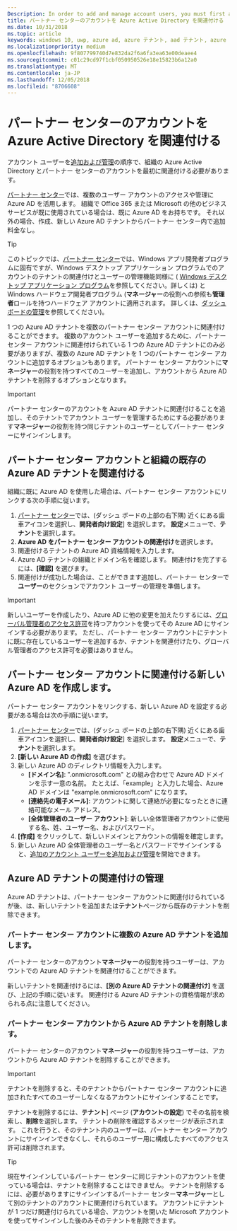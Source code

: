 ```yaml
---
Description: In order to add and manage account users, you must first associate your Partner Center account with your organization's Azure Active Directory.
title: パートナー センターのアカウントを Azure Active Directory を関連付ける
ms.date: 10/31/2018
ms.topic: article
keywords: windows 10, uwp, azure ad, azure テナント, aad テナント, azure ad テナント, テナント管理, テナント
ms.localizationpriority: medium
ms.openlocfilehash: 9f807799740d7e832da2f6a6fa3ea63e00deaee4
ms.sourcegitcommit: c01c29cd97f1cbf050950526e18e15823b6a12a0
ms.translationtype: MT
ms.contentlocale: ja-JP
ms.lasthandoff: 12/05/2018
ms.locfileid: "8706608"
---
```

# <a name="associate-azure-active-directory-with-your-partner-center-account"></a>パートナー センターのアカウントを Azure Active Directory を関連付ける

アカウント ユーザーを[追加および管理](add-users-groups-and-azure-ad-applications.md)の順序で、組織の Azure Active Directory とパートナー センターのアカウントを最初に関連付ける必要があります。 

[パートナー センター](https://partner.microsoft.com/dashboard)では、複数のユーザー アカウントのアクセスや管理に Azure AD を活用します。 組織で Office 365 または Microsoft の他のビジネス サービスが既に使用されている場合は、既に Azure AD をお持ちです。 それ以外の場合、作成、新しい Azure AD テナントからパートナー センター内で追加料金なし。

> [!TIP]
> このトピックでは、[パートナー センター](https://partner.microsoft.com/dashboard)では、Windows アプリ開発者プログラムに固有ですが、Windows デスクトップ アプリケーション プログラムでのアカウントのテナントの関連付けとユーザーの管理機能同様に ( [Windows デスクトップ アプリケーション プログラム](https://docs.microsoft.com/windows/desktop/appxpkg/windows-desktop-application-program#add-and-manage-account-users)を参照してください。詳しくは) と Windows ハードウェア開発者プログラム (**マネージャー**の役割への参照も**管理者**ロールを持つハードウェア アカウントに適用されます。 詳しくは、[ダッシュ ボードの管理](https://docs.microsoft.com/windows-hardware/drivers/dashboard/dashboard-administration)を参照してください)。

1 つの Azure AD テナントを複数のパートナー センター アカウントに関連付けることができます。 複数のアカウント ユーザーを追加するために、パートナー センター アカウントに関連付けられている 1 つの Azure AD テナントにのみ必要がありますが、複数の Azure AD テナントを 1 つのパートナー センター アカウントに追加するオプションもあります。 パートナー センター アカウントに**マネージャー**の役割を持つすべてのユーザーを追加し、アカウントから Azure AD テナントを削除するオプションとなります。

> [!IMPORTANT]
> パートナー センターのアカウントを Azure AD テナントに関連付けることを追加し、そのテナントでアカウント ユーザーを管理するためにする必要があります**マネージャー**の役割を持つ同じテナントのユーザーとしてパートナー センターにサインインします。


## <a name="associate-your-partner-center-account-with-your-organizations-existing-azure-ad-tenant"></a>パートナー センター アカウントと組織の既存の Azure AD テナントを関連付ける

組織に既に Azure AD を使用した場合は、パートナー センター アカウントにリンクする次の手順に従います。

1.  [パートナー センター](https://partner.microsoft.com/dashboard)では、(ダッシュ ボードの上部の右下隅) 近くにある歯車アイコンを選択し、**開発者向け設定**] を選択します。 **設定**メニューで、**テナント**を選択します。
2.  **Azure AD をパートナー センター アカウントの関連付け**を選択します。
3.  関連付けるテナントの Azure AD 資格情報を入力します。
4.  Azure AD テナントの組織とドメイン名を確認します。 関連付けを完了するには、**[確認]** を選びます。
5.  関連付けが成功した場合は、ことができます追加し、パートナー センターで**ユーザー**のセクションでアカウント ユーザーの管理を準備します。

> [!IMPORTANT]
> 新しいユーザーを作成したり、Azure AD に他の変更を加えたりするには、[グローバル管理者のアクセス許可](https://docs.microsoft.com/azure/active-directory/users-groups-roles/directory-assign-admin-roles)を持つアカウントを使ってその Azure AD にサインインする必要があります。 ただし、パートナー センター アカウントにテナントに既に存在しているユーザーを追加するか、テナントを関連付けたり、グローバル管理者のアクセス許可を必要はありません。


## <a name="create-a-brand-new-azure-ad-to-associate-with-your-partner-center-account"></a>パートナー センター アカウントに関連付ける新しい Azure AD を作成します。

パートナー センター アカウントをリンクする、新しい Azure AD を設定する必要がある場合は次の手順に従います。

1.  [パートナー センター](https://partner.microsoft.com/dashboard)では、(ダッシュ ボードの上部の右下隅) 近くにある歯車アイコンを選択し、**開発者向け設定**] を選択します。 **設定**メニューで、**テナント**を選択します。
2.  **[新しい Azure AD の作成]** を選びます。
3.  新しい Azure AD のディレクトリ情報を入力します。
    - **[ドメイン名]**: ".onmicrosoft.com" との組み合わせで Azure AD ドメインを示す一意の名前。 たとえば、「example」と入力した場合、Azure AD ドメインは "example.onmicrosoft.com" になります。
    - **[連絡先の電子メール]**: アカウントに関して連絡が必要になったときに連絡可能なメール アドレス。
    - **[全体管理者のユーザー アカウント]**: 新しい全体管理者アカウントに使用する名、姓、ユーザー名、およびパスワード。
4.  **[作成]** をクリックして、新しいドメインとアカウントの情報を確定します。
5.  新しい Azure AD 全体管理者のユーザー名とパスワードでサインインすると、[追加のアカウント ユーザーを追加および管理](add-users-groups-and-azure-ad-applications.md)を開始できます。


## <a name="manage-azure-ad-tenant-associations"></a>Azure AD テナントの関連付けの管理

Azure AD テナントは、パートナー センター アカウントに関連付けられているが後、は、新しいテナントを追加または**テナント**ページから既存のテナントを削除できます。


### <a name="add-multiple-azure-ad-tenants-to-your-partner-center-account"></a>パートナー センター アカウントに複数の Azure AD テナントを追加します。

パートナー センターのアカウント**マネージャー**の役割を持つユーザーは、アカウントでの Azure AD テナントを関連付けることができます。

新しいテナントを関連付けるには、**[別の Azure AD テナントの関連付け]** を選び、上記の手順に従います。 関連付ける Azure AD テナントの資格情報が求められる点に注意してください。


### <a name="remove-an-azure-ad-tenant-from-your-partner-center-account"></a>パートナー センター アカウントから Azure AD テナントを削除します。

パートナー センターのアカウント**マネージャー**の役割を持つユーザーは、アカウントから Azure AD テナントを削除することができます。

> [!IMPORTANT]
> テナントを削除すると、そのテナントからパートナー センター アカウントに追加されたすべてのユーザーしなくなるアカウントにサインインすることです。 

テナントを削除するには、**テナント**] ページ (**アカウントの設定**) でその名前を検索し、**削除**を選択します。 テナントの削除を確認するメッセージが表示されます。 これを行うと、そのテナント内のユーザーは、パートナー センター アカウントにサインインできなくし、それらのユーザー用に構成したすべてのアクセス許可は削除されます。

> [!TIP]
> 現在サインインしているパートナー センターに同じテナントのアカウントを使っている場合は、テナントを削除することはできません。 テナントを削除するには、必要がありますにサインインするパートナー センター**マネージャー**として別のテナントのアカウントに関連付けられています。 アカウントにテナントが 1 つだけ関連付けられている場合、アカウントを開いた Microsoft アカウントを使ってサインインした後のみそのテナントを削除できます。


